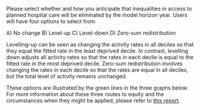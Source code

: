 
Please select whether and how you anticipate that inequalities in access to planned hospital care will be eliminated by the model horizon year. Users will have four options to select from.

A)	No change
B)	Level-up 
C)	Level-down
D)	Zero-sum redistribution

Levelling-up can be seen as changing the activity rates in all deciles so that they equal the fitted rate in the least deprived decile.  In contrast, levelling down adjusts all activity rates so that the rates in each decile is equal to the fitted rate in the most deprived decile.  Zero-sum redistribution involves changing the rates in each decile so that the rates are equal in all deciles, but the total level of activity remains unchanged.

These options are illustrated by the green lines in the three graphs below.  For more information about these three routes to equity and the circumstances when they might be applied, please refer to  [this report](https://www.midlandsdecisionsupport.nhs.uk/knowledge-library/strategies-to-reduce-inequalities-in-access-to-planned-hospital-procedures/).
